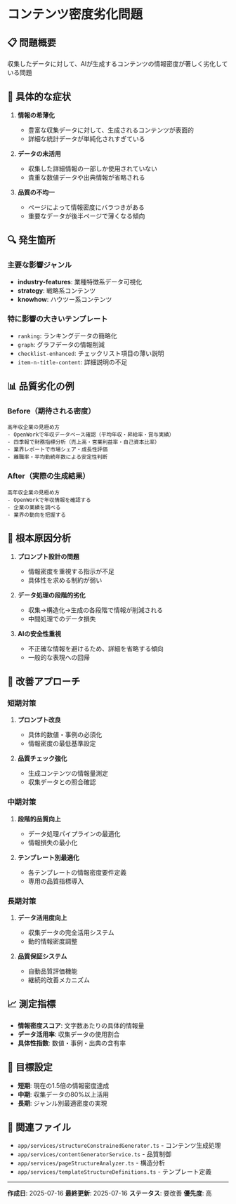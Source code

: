 # コンテンツ密度劣化問題

## 📋 問題概要
収集したデータに対して、AIが生成するコンテンツの情報密度が著しく劣化している問題

## 🚨 具体的な症状
1. **情報の希薄化**
   - 豊富な収集データに対して、生成されるコンテンツが表面的
   - 詳細な統計データが単純化されすぎている

2. **データの未活用**
   - 収集した詳細情報の一部しか使用されていない
   - 貴重な数値データや出典情報が省略される

3. **品質の不均一**
   - ページによって情報密度にバラつきがある
   - 重要なデータが後半ページで薄くなる傾向

## 🔍 発生箇所
### 主要な影響ジャンル
- **industry-features**: 業種特徴系データ可視化
- **strategy**: 戦略系コンテンツ
- **knowhow**: ハウツー系コンテンツ

### 特に影響の大きいテンプレート
- `ranking`: ランキングデータの簡略化
- `graph`: グラフデータの情報削減
- `checklist-enhanced`: チェックリスト項目の薄い説明
- `item-n-title-content`: 詳細説明の不足

## 📊 品質劣化の例
### Before（期待される密度）
```
高年収企業の見極め方
- OpenWorkで年収データベース確認（平均年収・昇給率・賞与実績）
- 四季報で財務指標分析（売上高・営業利益率・自己資本比率）
- 業界レポートで市場シェア・成長性評価
- 離職率・平均勤続年数による安定性判断
```

### After（実際の生成結果）
```
高年収企業の見極め方
- OpenWorkで年収情報を確認する
- 企業の業績を調べる
- 業界の動向を把握する
```

## 🎯 根本原因分析
1. **プロンプト設計の問題**
   - 情報密度を重視する指示が不足
   - 具体性を求める制約が弱い

2. **データ処理の段階的劣化**
   - 収集→構造化→生成の各段階で情報が削減される
   - 中間処理でのデータ損失

3. **AIの安全性重視**
   - 不正確な情報を避けるため、詳細を省略する傾向
   - 一般的な表現への回帰

## 🔧 改善アプローチ
### 短期対策
1. **プロンプト改良**
   - 具体的数値・事例の必須化
   - 情報密度の最低基準設定

2. **品質チェック強化**
   - 生成コンテンツの情報量測定
   - 収集データとの照合確認

### 中期対策
1. **段階的品質向上**
   - データ処理パイプラインの最適化
   - 情報損失の最小化

2. **テンプレート別最適化**
   - 各テンプレートの情報密度要件定義
   - 専用の品質指標導入

### 長期対策
1. **データ活用度向上**
   - 収集データの完全活用システム
   - 動的情報密度調整

2. **品質保証システム**
   - 自動品質評価機能
   - 継続的改善メカニズム

## 📈 測定指標
- **情報密度スコア**: 文字数あたりの具体的情報量
- **データ活用率**: 収集データの使用割合
- **具体性指数**: 数値・事例・出典の含有率

## 🎯 目標設定
- **短期**: 現在の1.5倍の情報密度達成
- **中期**: 収集データの80%以上活用
- **長期**: ジャンル別最適密度の実現

## 📝 関連ファイル
- `app/services/structureConstrainedGenerator.ts` - コンテンツ生成処理
- `app/services/contentGeneratorService.ts` - 品質制御
- `app/services/pageStructureAnalyzer.ts` - 構造分析
- `app/services/templateStructureDefinitions.ts` - テンプレート定義

---
**作成日**: 2025-07-16
**最終更新**: 2025-07-16
**ステータス**: 要改善
**優先度**: 高